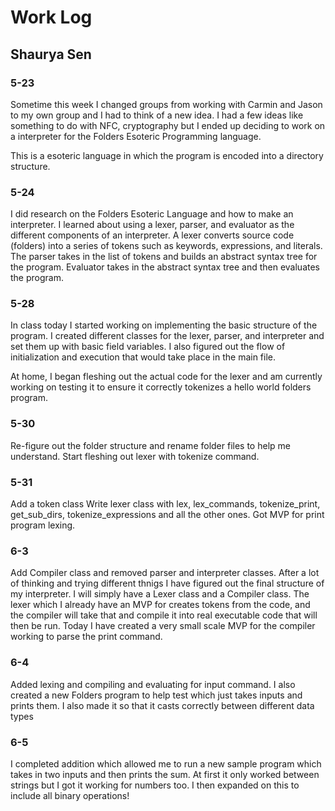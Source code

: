 # Work Log

## Shaurya Sen

### 5-23
Sometime this week I changed groups from working with Carmin and Jason to my own group and I had to think of a new idea. I had a few ideas like something to do with NFC, cryptography but I ended up deciding to work on a interpreter for the Folders Esoteric Programming language.

This is a esoteric language in which the program is encoded into a directory structure.

### 5-24
I did research on the Folders Esoteric Language and how to make an interpreter. I learned about using a lexer, parser, and evaluator as the different components of an interpreter.
A lexer converts source code (folders) into a series of tokens such as keywords, expressions, and literals.
The parser takes in the list of tokens and builds an abstract syntax tree for the program.
Evaluator takes in the abstract syntax tree and then evaluates the program.

### 5-28
In class today I started working on implementing the basic structure of the program. I created different classes for the lexer, parser, and interpreter and set them up with basic field variables. I also figured out the flow of initialization and execution that would take place in the main file.

At home, I began fleshing out the actual code for the lexer and am currently working on testing it to ensure it correctly tokenizes a hello world folders program.

### 5-30
Re-figure out the folder structure and rename folder files to help me understand. Start fleshing out lexer with tokenize command.


### 5-31
Add a token class
Write lexer class with lex, lex_commands, tokenize_print, get_sub_dirs, tokenize_expressions and all the other ones. Got MVP for print program lexing.

### 6-3
Add Compiler class and removed parser and interpreter classes. After a lot of thinking and trying different thnigs I have figured out the final structure of my interpreter. I will simply have a Lexer class and a Compiler class. The lexer which I already have an MVP for creates tokens from the code, and the compiler will take that and compile it into real executable code that will then be run. Today I have created a very small scale MVP for the compiler working to parse the print command.

### 6-4
Added lexing and compiling and evaluating for input command. I also created a new Folders program to help test which just takes inputs and prints them. I also made it so that it casts correctly between different data types

### 6-5
I completed addition which allowed me to run a new sample program which takes in two inputs and then prints the sum. At first it only worked between strings but I got it working for numbers too. I then expanded on this to include all binary operations!
